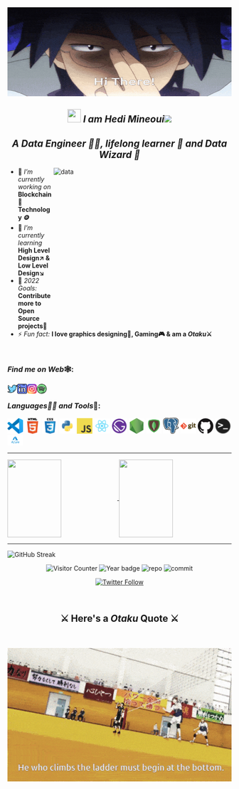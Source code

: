 <img align= "center" alt="Full Control Counter" src="https://github.com/IAmhedi/IAmhedi/blob/main/Assets/shiroe.gif" width="100%" height="200">

<div align="center">
<h2><img src="https://raw.githubusercontent.com/MartinHeinz/MartinHeinz/master/wave.gif" width="30px" height="30px"> <i>I am Hedi Mineoui</i><img src="https://media.giphy.com/media/WUlplcMpOCEmTGBtBW/giphy.gif" width="35"></h2>

<h2><i>A Data Engineer 👨‍💻, lifelong learner 🧠 and Data Wizard 🧙</i></h2>
</div>
<img align="right" alt="data" src="https://github.com/IAmhedi/IAmhedi/blob/main/Assets/data.gif" width="400" height="343" />

-   🔭 _I’m currently working on_ **Blockchain 🔗 Technology 🪙**
-   🌱 _I’m currently learning_ **High Level Design↗️ & Low Level Design↘️**
-   🥅 _2022 Goals:_ **Contribute more to Open Source projects👐**
-   ⚡ _Fun fact:_ **I love graphics designing🎨, Gaming🎮 & am a *Otaku*⚔**

<br />

### *Find me on Web*🕸:

[<img align="left" alt="krniya_ | Twitter" width="22px" src="https://github.com/krniya/krniya/blob/main/Assets/twitter.png" />][twitter]
[<img align="left" alt="krniya | LinkedIn" width="22px" src="https://github.com/krniya/krniya/blob/main/Assets/linkedin.png" />][linkedin]
[<img align="left" alt="krniya | Instagram" width="22px" src="https://github.com/krniya/krniya/blob/main/Assets/insta.png" />][instagram]
[<img align="left" alt="krniya | Instagram" width="22px" src="https://github.com/krniya/krniya/blob/main/Assets/spotify.png" />][spotify]

<br />

### *Languages👨‍🏫 and Tools*🔧:

<code><img alt="Visual Studio Code" width="35px" src="https://raw.githubusercontent.com/github/explore/80688e429a7d4ef2fca1e82350fe8e3517d3494d/topics/visual-studio-code/visual-studio-code.png"></code>
<code><img alt="HTML5" width="35px" src="https://raw.githubusercontent.com/github/explore/80688e429a7d4ef2fca1e82350fe8e3517d3494d/topics/html/html.png" ></code>
<code><img alt="CSS3" width="35px" src="https://raw.githubusercontent.com/github/explore/80688e429a7d4ef2fca1e82350fe8e3517d3494d/topics/css/css.png" ></code>
<code><img alt="Python" width="35px" src="https://raw.githubusercontent.com/github/explore/80688e429a7d4ef2fca1e82350fe8e3517d3494d/topics/python/python.png" ></code>
<code><img alt="javascript" width="35px" src="https://raw.githubusercontent.com/github/explore/80688e429a7d4ef2fca1e82350fe8e3517d3494d/topics/javascript/javascript.png"></code>
<code><img alt="React" width="35px" src="https://raw.githubusercontent.com/github/explore/80688e429a7d4ef2fca1e82350fe8e3517d3494d/topics/react/react.png" ></code>
<code><img alt="Gatsby" width="35px" src="https://raw.githubusercontent.com/github/explore/e94815998e4e0713912fed477a1f346ec04c3da2/topics/gatsby/gatsby.png" ></code>
<code><img alt="Node.js" width="35px" src="https://raw.githubusercontent.com/github/explore/80688e429a7d4ef2fca1e82350fe8e3517d3494d/topics/nodejs/nodejs.png" ></code>
<code><img alt="MongoDB" width="35px" src="https://github.com/krniya/krniya/blob/main/Assets/mongodb.png" ></code>
<code><img alt="Postgres" width="35px" src="https://github.com/krniya/krniya/blob/main/Assets/postgresql.svg" ></code>
<code><img alt="Git" width="35px" src="https://raw.githubusercontent.com/github/explore/80688e429a7d4ef2fca1e82350fe8e3517d3494d/topics/git/git.png" ></code>
<code><img alt="GitHub" width="35px" src="https://raw.githubusercontent.com/github/explore/78df643247d429f6cc873026c0622819ad797942/topics/github/github.png" ></code>
<code><img alt="Terminal" width="35px" src="https://raw.githubusercontent.com/github/explore/80688e429a7d4ef2fca1e82350fe8e3517d3494d/topics/terminal/terminal.png" ></code>
<code><img alt="Azure" width="35px" src="https://github.com/krniya/krniya/blob/main/Assets/azure1.png" ></code>

<hr>

<a align="center">
<a href="https://github.com/anuraghazra/github-readme-stats" title="Go to Source">
  <img height=175 width=49% align="center" src="https://github-readme-stats.vercel.app/api?username=krniya&show_icons=true&hide_border=true" />
</a>
<a href="https://github.com/anuraghazra/github-readme-stats">
  <img height=175 width=49% align="center" src="https://github-readme-stats.vercel.app/api/top-langs/?username=krniya&langs_count=8&layout=compact&hide_border=true&hide=jupyter%20notebook,java,roff" />
</a>
  </a>
<hr>

<img align="center" height=175 width="100%" src="https://github-readme-streak-stats.herokuapp.com/?user=krniya&border=ffffff&ring=ed6161&fire=f03737" alt="GitHub Streak" />

<p align="center">
<img alt="Visitor Counter" src="https://visitor-badge.glitch.me/badge?page_id=krniya.krniya">
<img alt="Year badge" src="https://badges.pufler.dev/years/krniya">
<img alt="repo" src ="https://badges.pufler.dev/repos/krniya">
<img alt="commit" src="https://badges.pufler.dev/commits/monthly/krniya">
</p>
<p align="center">
<a href="https://twitter.com/krniya_"><img alt="Twitter Follow" src="https://img.shields.io/twitter/follow/krniya_?style=for-the-badge&color=09f&labelColor=black&logo=twitter&label=@krniya_"></a>
</p>

<br />

<h2 align='center'>⚔ Here's a <i>Otaku</i> Quote ⚔<h2>

<br />  
<img align= "center" alt="But You can fly higher!" src="https://github.com/krniya/krniya/blob/main/Assets/haikyuu.gif" width="100%" height="300">

[twitter]: https://www.twitter.com/krniya_/
[instagram]: https://instagram.com/krniya/
[linkedin]: https://www.linkedin.com/in/krniya/
[spotify]: https://open.spotify.com/user/q47rrprk3lt29n4gwydvqsd8z?si=Z5T7oO4iQLqK2oBzCTVjFg
